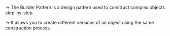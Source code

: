 → The Builder Pattern is a design pattern used to construct complex objects step-by-step.

→ It allows you to create different versions of an object using the same construction process.
